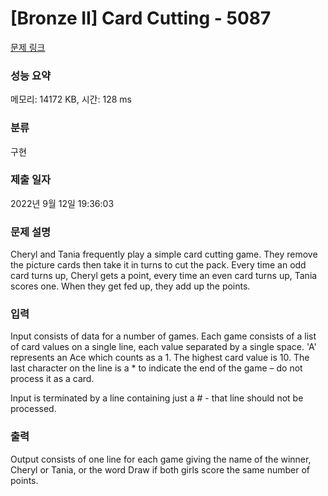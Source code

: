 # [Bronze II] Card Cutting - 5087 

[문제 링크](https://www.acmicpc.net/problem/5087) 

### 성능 요약

메모리: 14172 KB, 시간: 128 ms

### 분류

구현

### 제출 일자

2022년 9월 12일 19:36:03

### 문제 설명

<p>Cheryl and Tania frequently play a simple card cutting game. They remove the picture cards then take it in turns to cut the pack. Every time an odd card turns up, Cheryl gets a point, every time an even card turns up, Tania scores one. When they get fed up, they add up the points.</p>

### 입력 

 <p>Input consists of data for a number of games. Each game consists of a list of card values on a single line, each value separated by a single space. 'A' represents an Ace which counts as a 1. The highest card value is 10. The last character on the line is a * to indicate the end of the game – do not process it as a card.</p>

<p>Input is terminated by a line containing just a # - that line should not be processed.</p>

### 출력 

 <p>Output consists of one line for each game giving the name of the winner, Cheryl or Tania, or the word Draw if both girls score the same number of points.</p>

